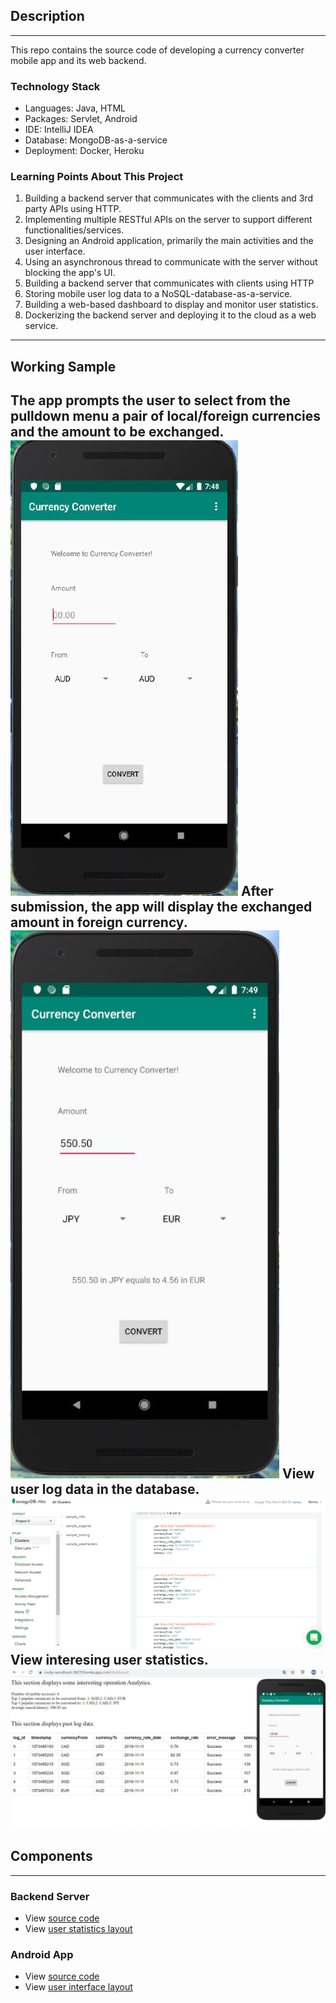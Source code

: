 ## Description
---
This repo contains the source code of developing a currency converter mobile app and its web backend.

### Technology Stack
* Languages: Java, HTML
* Packages: Servlet, Android
* IDE: IntelliJ IDEA
* Database: MongoDB-as-a-service
* Deployment: Docker, Heroku

### Learning Points About This Project
1. Building a backend server that communicates with the clients and 3rd party APIs using HTTP.
2. Implementing multiple RESTful APIs on the server to support different functionalities/services.
3. Designing an Android application, primarily the main activities and the user interface.
4. Using an asynchronous thread to communicate with the server without blocking the app's UI.
5. Building a backend server that communicates with clients using HTTP
6. Storing mobile user log data to a NoSQL-database-as-a-service.
7. Building a web-based dashboard to display and monitor user statistics.
8. Dockerizing the backend server and deploying it to the cloud as a web service.
---
## Working Sample
The app prompts the user to select from the pulldown menu a pair of local/foreign currencies and the amount to be exchanged.
![app1](images/app1.png)
After submission, the app will display the exchanged amount in foreign currency.
![app2](images/app2.png)
View user log data in the database.
![database](images/database.png)
View interesing user statistics.
![dashboard](images/dashboard.png)
---

## Components
---
### Backend Server
* View [source code](BackendServer/src)
* View [user statistics layout](BackendServer/web/dashboard.jsp)

### Android App
* View [source code](AndroidApp/app/src/main/java/edu/cmu/minhsuah)
* View [user interface layout](AndroidApp/app/src/main/res/layout/content_main.xml) 
